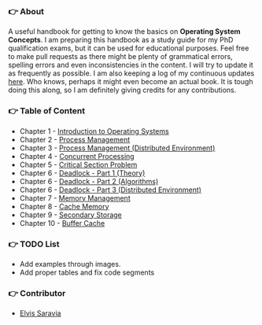### :point_right: About

A useful handbook for getting to know the basics on **Operating System Concepts**. I am preparing this handbook as a study guide for my PhD qualification exams, but it can be used for educational purposes. Feel free to make pull requests as there might be plenty of grammatical errors, spelling errors and even inconsistencies in the content. I will try to update it as frequently as possible. I am also keeping a log of my continuous updates [here](https://github.com/omarsar/os/blob/master/log.md). Who knows, perhaps it might even become an actual book. It is tough doing this along, so I am definitely giving credits for any contributions. 

### :point_right: Table of Content

- Chapter 1 - [Introduction to Operating Systems](https://github.com/omarsar/os/blob/master/1.%20Introduction%20to%20Operating%20Systems.md)
- Chapter 2 - [Process Management](https://github.com/omarsar/os/blob/master/2.%20Process%20Management.md)
- Chapter 3 - [Process Management (Distributed Environment)](https://github.com/omarsar/os/blob/master/3.%20Process%20Managment%20(Disitributed%20Environment).md)
- Chapter 4 - [Concurrent Processing](https://github.com/omarsar/os/blob/master/4.%20Concurrent%20Processing.md)
- Chapter 5 - [Critical Section Problem](https://github.com/omarsar/os/blob/master/5.%20Critical%20Section%20Problem.md)
- Chapter 6 - [Deadlock - Part 1 (Theory)](https://github.com/omarsar/os/blob/master/6.%20Deadlock%20-%20Part%201%20(Theory).md)
- Chapter 6 - [Deadlock - Part 2 (Algorithms)](https://github.com/omarsar/os/blob/master/6.%20Deadlock%20-%20Part%202%20(Algorithms).md)
- Chapter 6 - [Deadlock - Part 3 (Distributed Environment)](https://github.com/omarsar/os/blob/master/6.%20Deadlock%20-%20Part%203%20(Distributed%20Environment).md)
- Chapter 7 - [Memory Management](https://github.com/omarsar/os/blob/master/7.%20Memory%20Management.md)
- Chapter 8 - [Cache Memory](https://github.com/omarsar/os/blob/master/8.%20Cache%20Memory.md)
- Chapter 9 - [Secondary Storage](https://github.com/omarsar/os/blob/master/9.%20Secondary%20Storage.md)
- Chapter 10 - [Buffer Cache](https://github.com/omarsar/os/blob/master/10.%20Buffer%20Cache.md)

### :point_right: TODO List
- Add examples through images. 
- Add proper tables and fix code segments

### :point_right: Contributor
- [Elvis Saravia](http://elvissaravia.com)

